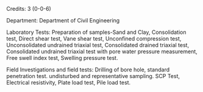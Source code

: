 Credits: 3 (0-0-6)

Department: Department of Civil Engineering

Laboratory Tests: Preparation of samples-Sand and Clay, Consolidation test, Direct shear test, Vane shear test, Unconfined compression test, Unconsolidated undrained triaxial test, Consolidated drained triaxial test, Consolidated undrained triaxial test with pore water pressure measurement, Free swell index test, Swelling pressure test.

Field Investigations and field tests: Drilling of bore hole, standard penetration test. undisturbed and representative sampling. SCP Test, Electrical resistivity, Plate load test, Pile load test.